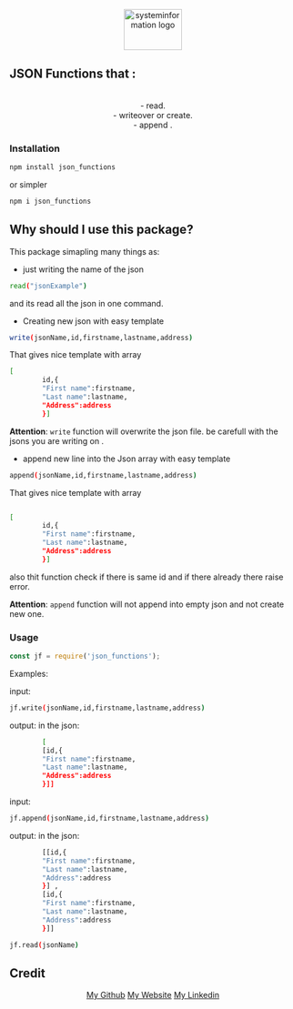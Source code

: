
<p align="center">
    <img src="https://systeminformation.io/assets/logo_inv.png" alt="systeminformation logo" width="102" height="72">
</p>


## JSON Functions that :
<p align="center">
<br>
- read.
<br>
- writeover or create.
<br>
- append .
<br>
</p>



### Installation

```bash
npm install json_functions
```
or simpler

```bash
npm i json_functions
```

## Why should I use this package?

This package simapling many things as: 

- just writing the name of the json 
```bash
read("jsonExample")
```
 and its read all the json in one command.

- Creating new json with easy template 
```bash
write(jsonName,id,firstname,lastname,address) 
```
That gives nice template with array 
```bash
[
        id,{
        "First name":firstname,
        "Last name":lastname,
        "Address":address
        }]
```

**Attention**:  `write` function will overwrite the json file. be carefull with the jsons you are writing on .

- append new line into the Json array with easy template 
```bash
append(jsonName,id,firstname,lastname,address) 
```

That gives nice template with array 
```bash

[
        id,{
        "First name":firstname,
        "Last name":lastname,
        "Address":address
        }]
```
also thit function check if there is same id and if there already there raise error.

**Attention**:  `append` function will not append into empty json and not create new one.



### Usage


```js
const jf = require('json_functions');

```
Examples:

input:
```bash
jf.write(jsonName,id,firstname,lastname,address) 
```
output:
in the json:
```bash
        [
        [id,{
        "First name":firstname,
        "Last name":lastname,
        "Address":address
        }]] 
```

input:
```bash
jf.append(jsonName,id,firstname,lastname,address) 
```
output:
in the json:
```bash
        [[id,{
        "First name":firstname,
        "Last name":lastname,
        "Address":address
        }] ,
        [id,{
        "First name":firstname,
        "Last name":lastname,
        "Address":address
        }]] 
```

```bash
jf.read(jsonName) 
```

## Credit

<p align="center">
  <a href="https://github.com/Omeritzio"> My Github</a>
  <a href="omerprofile-dda24.firebaseapp.com">My Website</a>
  <a href="www.linkedin.com/in/omer-shlomo-396b0419a">My Linkedin</a>
</p>


